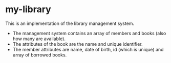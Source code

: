 # my-library
This is an implementation of the library management system.
<ul>
  <li>The management system contains an array of members and books (also how many are available). </li>
  <li>The attributes of the book are the name and unique identifier. </li>
  <li>The member attributes are name, date of birth, id (which is unique) and array of borrowed books.</li>
</ul>
